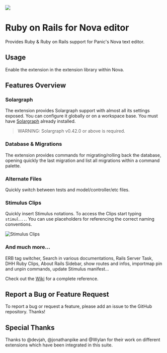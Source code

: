 ![](https://raw.githubusercontent.com/tommasongr/nova-rails/main/Rails.novaextension/extension.png)

# Ruby on Rails for Nova editor

Provides Ruby & Ruby on Rails support for Panic's Nova text editor.

## Usage

Enable the extension in the extension library within Nova.

## Features Overview

### Solargraph

The extension provides Solargraph support with almost all its settings exposed. You can configure it globally or on a workspace base. You must have [Solargraph](https://solargraph.org) already installed.

> WARNING: Solargraph v0.42.0 or above is required.

### Database & Migrations

The extension provides commands for migrating/rolling back the database, opening quickly the last migration and list all migrations within a command palette.

### Alternate Files

Quickly switch between tests and model/controller/etc files.

### Stimulus Clips

Quickly insert Stimulus notations. To access the Clips start typing `stimul...`. You can use placeholders for referencing the correct naming conventions.

![Stimulus Clips](https://raw.githubusercontent.com/tommasongr/nova-rails/main/docs/images/stimulus-clips.png)

### And much more...

ERB tag switcher, Search in various documentations, Rails Server Task, DHH Ruby Clips, About Rails Sidebar, show routes and infos, importmap pin and unpin commands, update Stimulus manifest...

Check out the [Wiki](https://github.com/tommasongr/nova-rails/wiki) for a complete reference.

## Report a Bug or Feature Request

To report a bug or request a feature, please add an issue to the GitHub repository. Thanks!

## Special Thanks

Thanks to @devjah, @jonathanpike and @Wylan for their work on different extensions which have been integrated in this suite.
